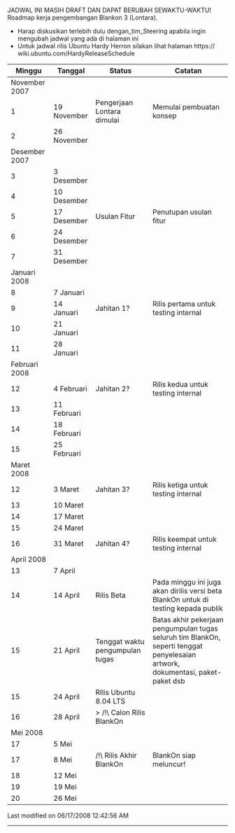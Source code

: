 JADWAL INI MASIH DRAFT DAN DAPAT BERUBAH SEWAKTU-WAKTU!
Roadmap kerja pengembangan Blankon 3 (Lontara).
   * Harap diskusikan terlebih dulu dengan_tim_Steering apabila ingin
      mengubah jadwal yang ada di halaman ini
   * Untuk jadwal rilis Ubuntu Hardy Herron silakan lihat halaman https://
      wiki.ubuntu.com/HardyReleaseSchedule

|Minggu |Tanggal |Status |Catatan |
|------------------|------------------|------------------|------------------|
|November 2007||||
|1|19 November |Pengerjaan Lontara dimulai |Memulai pembuatan konsep|
|2|26 November |||
|Desember 2007||||
|3|3 Desember |||
|4|10 Desember |||
|5|17 Desember |Usulan Fitur |Penutupan usulan fitur|
|6|24 Desember |||
|7|31 Desember |||
|Januari 2008||||
|8|7 Januari |||
|9|14 Januari |Jahitan 1? |Rilis pertama untuk testing internal|
|10|21 Januari |||
|11|28 Januari |||
|Februari 2008||||
|12|4 Februari |Jahitan 2? |Rilis kedua untuk testing internal |
|13|11 Februari |||
|14|18 Februari |||
|15|25 Februari |||
|Maret 2008||||
|12|3 Maret |Jahitan 3? |Rilis ketiga untuk testing internal|
|13|10 Maret |||
|14|17 Maret |||
|15|24 Maret |||
|16|31 Maret |Jahitan 4? |Rilis keempat untuk testing internal|
|April 2008||||
|13|7 April |||
|14|14 April |Rilis Beta |Pada minggu ini juga akan dirilis versi beta BlankOn untuk di testing kepada publik|
|15|21 April |Tenggat waktu pengumpulan tugas |Batas akhir pekerjaan pengumpulan tugas seluruh tim BlankOn, seperti tenggat penyelesaian artwork, dokumentasi, paket-paket dsb|
|15|24 April |RIlis Ubuntu 8.04 LTS||
|16|28 April |> /!\ Calon Rilis BlankOn ||
|Mei 2008||||
|17|5 Mei |||
|17|8 Mei |/!\ Rilis Akhir BlankOn |BlankOn siap meluncur!|
|18|12 Mei |||
|19|19 Mei |||
|20|26 Mei |||


Last modified on 06/17/2008 12:42:56 AM
 
---
 
